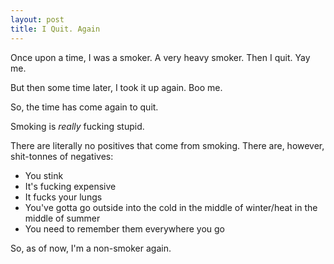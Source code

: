 ```yaml
---
layout: post
title: I Quit. Again
---
```


Once upon a time, I was a smoker. A very heavy smoker. Then I quit. Yay me.

But then some time later, I took it up again. Boo me.

So, the time has come again to quit.

Smoking is *really* fucking stupid.

There are literally no positives that come from smoking. There are, however, shit-tonnes of negatives:

* You stink
* It's fucking expensive
* It fucks your lungs
* You've gotta go outside into the cold in the middle of winter/heat in the middle of summer
* You need to remember them everywhere you go

So, as of now, I'm a non-smoker again.